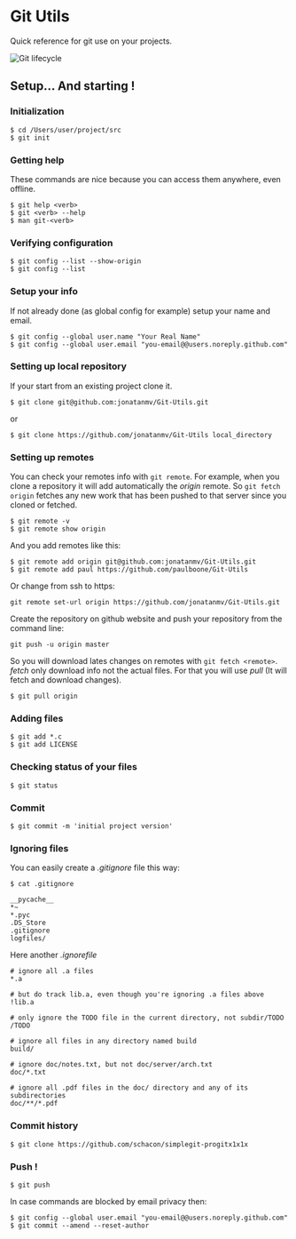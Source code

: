 # Git Utils
Quick reference for git use on your projects.

![Git lifecycle](https://ia601400.us.archive.org/12/items/lifecycle_201909/lifecycle.png)

## Setup... And starting !

### Initialization

```console
$ cd /Users/user/project/src
$ git init
```

### Getting help

These commands are nice because you can access them anywhere, even offline.

```console
$ git help <verb>
$ git <verb> --help
$ man git-<verb>
```

### Verifying configuration

```console
$ git config --list --show-origin
$ git config --list
```

### Setup your info 

If not already done (as global config for example) setup your name and email.

```console
$ git config --global user.name "Your Real Name"
$ git config --global user.email "you-email@@users.noreply.github.com"
```

### Setting up local repository

If your start from an existing project clone it.

```console
$ git clone git@github.com:jonatanmv/Git-Utils.git
```
or
```console
$ git clone https://github.com/jonatanmv/Git-Utils local_directory
```

### Setting up remotes

You can check your remotes info with ```git remote```. For example, when you clone a repository it will add automatically the *origin* remote. So ```git fetch origin``` fetches any new work that has been pushed to that server since you cloned or fetched.

```console
$ git remote -v
$ git remote show origin
```

And you add remotes like this:

```console
$ git remote add origin git@github.com:jonatanmv/Git-Utils.git
$ git remote add paul https://github.com/paulboone/Git-Utils
```

Or change from ssh to https:

```console
git remote set-url origin https://github.com/jonatanmv/Git-Utils.git
```

Create the repository on github website and push your repository from the command line:

```console
git push -u origin master
```

So you will download lates changes on remotes with ```git fetch <remote>```. *fetch* only download info not the actual files. For that you will use *pull* (It will fetch and download changes).

```console
$ git pull origin
```

### Adding files

```console
$ git add *.c
$ git add LICENSE
```

### Checking status of your files

```console
$ git status
```

### Commit 

```console
$ git commit -m 'initial project version'
```

### Ignoring files

You can easily create a *.gitignore* file this way:

```console
$ cat .gitignore
```

```
__pycache__
*~
*.pyc
.DS_Store
.gitignore
logfiles/
```

Here another *.ignorefile*

```console
# ignore all .a files
*.a

# but do track lib.a, even though you're ignoring .a files above
!lib.a

# only ignore the TODO file in the current directory, not subdir/TODO
/TODO

# ignore all files in any directory named build
build/

# ignore doc/notes.txt, but not doc/server/arch.txt
doc/*.txt

# ignore all .pdf files in the doc/ directory and any of its subdirectories
doc/**/*.pdf
```

### Commit history

```console
$ git clone https://github.com/schacon/simplegit-progitx1x1x
```

### Push !

```console
$ git push
```

In case commands are blocked by email privacy then:

```console
$ git config --global user.email "you-email@@users.noreply.github.com"
$ git commit --amend --reset-author
```

